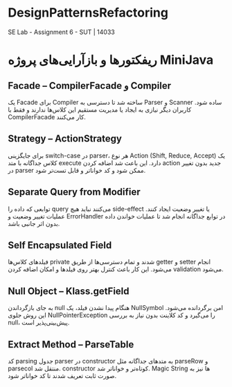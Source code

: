 # DesignPatternsRefactoring
SE Lab - Assignment 6 - SUT | 14033 
# ریفکتورها و بازآرایی‌های پروژه MiniJava

## Facade – CompilerFacade و Compiler
یک Facade برای Compiler ساخته شد تا دسترسی به Parser و Scanner ساده شود. کاربران دیگر نیازی به ایجاد یا مدیریت مستقیم این کلاس‌ها ندارند و فقط با CompilerFacade کار می‌کنند.

## Strategy – ActionStrategy
برای جایگزینی switch-case در parser، هر نوع Action (Shift, Reduce, Accept) یک کلاس جداگانه با متد execute دارد. این باعث شد اضافه کردن action جدید بدون تغییر در parser ممکن شود و کد خواناتر و قابل تست‌تر شود.

## Separate Query from Modifier
توابعی که داده را query می‌کنند نباید هیچ side-effect یا تغییر وضعیت ایجاد کنند. عملیات تغییر وضعیت و ErrorHandler در توابع جداگانه انجام شد تا عملیات خواندن داده بدون اثر جانبی باشد.

## Self Encapsulated Field
فیلدهای کلاس‌ها private شدند و تمام دسترسی‌ها از طریق getter و setter انجام می‌شود. این کار باعث کنترل بهتر روی فیلدها و امکان اضافه کردن validation می‌شود.

## Null Object – Klass.getField
به جای بازگرداندن null هنگام پیدا نشدن فیلد، یک NullSymbol امن برگردانده می‌شود. این روش جلوی NullPointerException را می‌گیرد و کد کلاینت بدون نیاز به بررسی null، پیش‌بینی‌پذیر است.

## Extract Method – ParseTable
کد parsing جدول parser در constructor به متدهای جداگانه مثل parseRow و parsecol منتقل شد. constructor کوتاه‌تر و خواناتر شد. Magic String ها نیز به صورت ثابت تعریف شدند تا کد خواناتر شود.

